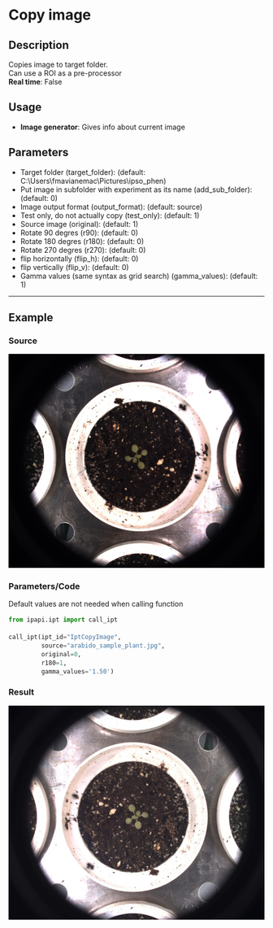 # Copy image

## Description

Copies image to target folder.<br>Can use a ROI as a pre-processor<br>**Real time**: False

## Usage

- **Image generator**: Gives info about current image

## Parameters

- Target folder (target_folder): (default: C:\Users\fmavianemac\Pictures\ipso_phen\)
- Put image in subfolder with experiment as its name (add_sub_folder): (default: 0)
- Image output format (output_format): (default: source)
- Test only, do not actually copy (test_only): (default: 1)
- Source image (original): (default: 1)
- Rotate 90 degres (r90): (default: 0)
- Rotate 180 degres (r180): (default: 0)
- Rotate 270 degres (r270): (default: 0)
- flip horizontally (flip_h): (default: 0)
- flip vertically (flip_v): (default: 0)
- Gamma values (same syntax as grid search) (gamma_values): (default: 1)

---

## Example

### Source

![Source image](images/arabido_sample_plant.jpg)

### Parameters/Code

Default values are not needed when calling function

```python
from ipapi.ipt import call_ipt

call_ipt(ipt_id="IptCopyImage",
         source="arabido_sample_plant.jpg",
         original=0,
         r180=1,
         gamma_values='1.50')
```

### Result

![Result image](images/ipt_Copy_image.jpg)
